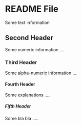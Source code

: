 # README File

Some text information

## Second Header

Some numeric information ....   

### Third Header
Some alpha-numeric information ....

#### Fourth Header

Some explanations .....

##### Fifth Header

Some bla bla .....
